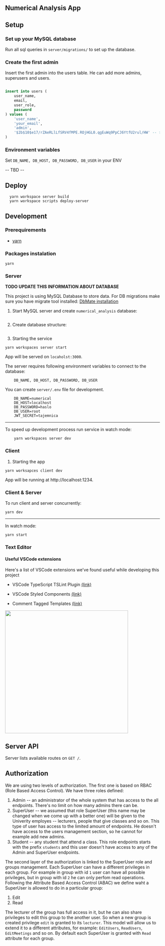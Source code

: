 ## Numerical Analysis App

## Setup

### Set up your MySQL database

Run all sql queries in `server/migrations/` to set up the database.

### Create the first admin

Insert the first admin into the users table. He can add more admins, superusers and users.

```sql

insert into users (
    user_name,
    email,
    user_role,
    password
) values (
    'user_name',
    'your_email',
    'admin',
    '$2b$10$e17/rZAeRLlLfSRV4fMPE.ROjHGL0.qgEuWq9PpCJ6YtfU2rul/HW' -- this is "haslo" hashed
)

```

### Environment variables

Set `DB_NAME, DB_HOST, DB_PASSWORD, DB_USER` in your ENV

-- TBD --

## Deploy

```
  yarn workspace server build
  yarn workspace scripts deploy-server
```

## Development

### Prerequirements

- [yarn](https://yarnpkg.com/lang/en/docs/install/)

### Packages instalation

```
yarn
```

### Server

**TODO UPDATE THIS INFORMATION ABOUT DATABASE**

This project is using MySQL Database to store data.
For DB migrations make sure you have migrate tool installed:
[DbMate installation](https://dbmate.readthedocs.io/en/latest/)

1. Start MySQL server and create `numerical_analysis` database:

```

```

2. Create database structure:

```

```

3. Starting the service

```
yarn workspaces server start
```

App will be served on `locaholst:3000`.

The server requires following environment variables to connect to the database:

```
    DB_NAME, DB_HOST, DB_PASSWORD, DB_USER
```

You can create `server/.env` file for development.

```
    DB_NAME=numerical
    DB_HOST=localhost
    DB_PASSWORD=haslo
    DB_USER=root
    JWT_SECRET=tajemnica
```

---

To speed up development process run service in watch mode:

```
    yarn workspaces server dev
```

### Client

1. Starting the app

```
yarn worksapces client dev
```

App will be running at http://localhost:1234.

### Client & Server

To run client and server concurrently:

```
yarn dev
```

---

In watch mode:

```
yarn start
```

### Text Editor

#### Useful VSCode extensions

Here's a list of VSCode extensions we've found useful while developing this project

- VSCode TypeScript TSLint Plugin [(link)](https://marketplace.visualstudio.com/items?itemName=ms-vscode.vscode-typescript-tslint-plugin)

- VSCode Styled Components [(link)](https://marketplace.visualstudio.com/items?itemName=jpoissonnier.vscode-styled-components)

- Comment Tagged Templates [(link)](https://marketplace.visualstudio.com/items?itemName=bierner.comment-tagged-templates)

<img style="width:400px" src="https://raw.githubusercontent.com/mjbvz/vscode-comment-tagged-templates/master/docs/example.png"/>

## Server API

Server lists available routes on `GET /`.

## Authorization

We are using two levels of authorization.
The first one is based on RBAC (Role Based Access Control). We have three roles defined:

1. Admin -- an administrator of the whole system that has access to the all endpoints. There's no limit on how many admins there can be.
2. SuperUser -- we assumed that role SuperUser (this name may be changed when we come up with a better one) will be given to the Univerity employes -- lecturers, people that give classes and so on. This type of user has access to the limited amount of endpoints. He doesn't have access to the users management section, so he cannot for example add new admins.
3. Student -- any student that attend a class. This role endpoints starts with the prefix `students` and this user doesn't have access to any of the Admin and SuperUser endpoints.

The second layer of the authorization is linked to the SuperUser role and groups management. Each SuperUser can have a different privileges in each group. For example in group with id `1` user can have all possible privileges, but in group with id `2` he can only perfom read operations.
Following the Attribute Based Access Control (ABAC) we define waht a SuperUser is allowed to do in a particular group:

1. Edit
2. Read

The lecturer of the group has full access in it, but he can also share privileges to edit this group to the another user. So when a new group is created privilege `edit` is granted to its `lecturer`.
This model will allow us to extend it to a different attributes, for example: `EditUsers`, `ReadUsers`, `EditMeetings` and so on. By default each SuperUser is granted with `Read` attribute for each group.
